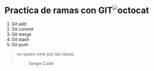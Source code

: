 # Practica de ramas con GIT![octocat](https://avatars.githubusercontent.com/u/583231?v=4)

 1. Git add
 2. Git commit
 3. Git merge
 4. Git stash
 5. Git push

> no quiero irme por las ramas 
>   >Sergie Code

